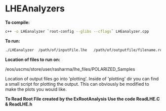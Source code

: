 LHEAnalyzers
============

**To compile:**

```bash
c++ -o LHEanalyzer `root-config --glibs --cflags` LHEanalyzer.cpp
```


**To run:**

```bash
./LHEanalyzer  /path/of/inputFile.lhe   /path/of/outputfile/filename.root
```

**Location of files to run on:**

/eos/uscms/store/user/rasharma/lhe_files/POLARIZED_Samples



Location of output files go into 'plotting'.  Inside of 'plotting' dir you can find a small script for plotting the output.  This can obviously be modified to make the plots you would like.


**To Read Root File created by the ExRootAnalysis Use the code ReadLHE.C & ReadLHE.h**
